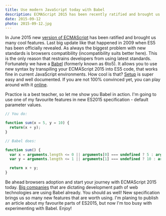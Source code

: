 ```yaml
---
title: Use modern JavaScript today with Babel
description: ECMAScript 2015 has been recently ratified and brought us many cool features. As you may expect, browsers support is the only issue, but not with Babel.
date: 2015-09-12
photo: 2015-09-12.jpg
---
```


In June 2015 new [version of ECMAScript](http://www.ecma-international.org/ecma-262/6.0/index.html) has been ratified and brought us many cool features. Last big update like that happened in 2009 when ES5 has been officially revealed. As always the biggest problem with new standards is browsers compatibility (incompatibility suits better here). This is the only reason that restrains developers from using latest standards. Fortunately we have a [Babel](https://babeljs.io/) (formerly known as 6to5). It allows you to use new syntax by transpiling your ECMAScript 2015 into ES5 code, that works fine in current JavaScript environments. How cool is that? [Setup](https://babeljs.io/docs/setup/) is super easy and well documented. If you are not 100% convinced yet, you can play around with it [online](https://babeljs.io/repl/).

Practice is a best teacher, so let me show you Babel in action. I'm going to use one of my favourite features in new ES2015 specification - default parameter values.

```js
// You do:

function sum(x = 5, y = 10) {
  return(x + y);
}
```

```js
// Babel does:

function sum() {
  var x = arguments.length <= 0 || arguments[0] === undefined ? 5 : arguments[0];
  var y = arguments.length <= 1 || arguments[1] === undefined ? 10 : arguments[1];

  return x + y;
}
```

Be ahead browsers adoption and start your journey with ECMAScript 2015 today. [Big companies](https://babeljs.io/users/) that are dictating development path of web technologies are using Babel already. You should as well! New specification brings us so many new features that are worth using. I'm planing to publish an article about my favourite parts of ES2015, but now I'm too busy with experimenting with Babel. Enjoy!
